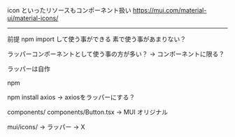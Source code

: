 icon といったリソースもコンポーネント扱い
https://mui.com/material-ui/material-icons/


__________________________________________________



前提
npm 
import 
して使う事ができる
素で使う事があまりない？

ラッパーコンポーネントとして使う事の方が多い？
-> コンポーネントに限る？

ラッパーは自作

npm 


npm install axios
-> axiosをラッパーにする？

components/
components/Button.tsx
-> MUI オリジナル

mui/icons/
-> ラッパー -> X


